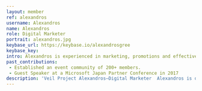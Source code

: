 ```yaml
---
layout: member
ref: alexandros
username: Alexandros
name: Alexandros
role: Digital Marketer
portrait: alexandros.jpg
keybase_url: https://keybase.io/alexandrosgree 
keybase_key: 
intro: Alexandros is experienced in marketing, promotions and effectively sharing product messaging through traditional and modern outlets. His main focuses are digital media, event management, brand awareness, presentation design, and market research.  
past_contributions:
 - Established an event community of 200+ members. 
 - Guest Speaker at a Microsoft Japan Partner Conference in 2017 
description: 'Veil Project Alexandros—Digital Marketer  Alexandros is dedicated to promoting Veil through both traditional and modern outlets, focusing on digital media and brand awareness. Read more here.'
---
```

